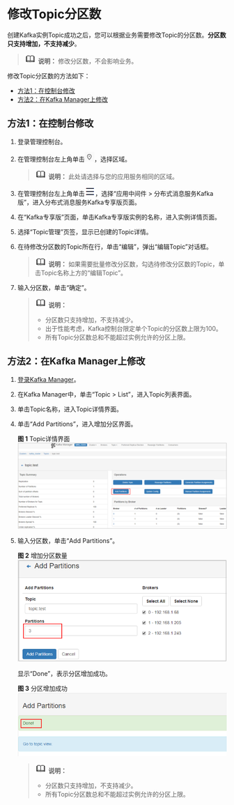 # 修改Topic分区数<a name="kafka-ug-0006"></a>

创建Kafka实例Topic成功之后，您可以根据业务需要修改Topic的分区数。**分区数只支持增加，不支持减少**。

>![](public_sys-resources/icon-note.gif) **说明：** 
>修改分区数，不会影响业务。

修改Topic分区数的方法如下：

-   [方法1：在控制台修改](#section11349555102717)
-   [方法2：在Kafka Manager上修改](#section188405181310)

## 方法1：在控制台修改<a name="section11349555102717"></a>

1.  登录管理控制台。
2.  在管理控制台左上角单击![](figures/icon-region.png)，选择区域。

    >![](public_sys-resources/icon-note.gif) **说明：** 
    >此处请选择与您的应用服务相同的区域。

3.  在管理控制台左上角单击![](figures/icon-list.png)，选择“应用中间件 \> 分布式消息服务Kafka版”，进入分布式消息服务Kafka专享版页面。
4.  在“Kafka专享版”页面，单击Kafka专享版实例的名称，进入实例详情页面。
5.  选择“Topic管理”页签，显示已创建的Topic详情。
6.  在待修改分区数的Topic所在行，单击“编辑”，弹出“编辑Topic”对话框。

    >![](public_sys-resources/icon-note.gif) **说明：** 
    >如果需要批量修改分区数，勾选待修改分区数的Topic，单击Topic名称上方的“编辑Topic”。

7.  输入分区数，单击“确定”。

    >![](public_sys-resources/icon-note.gif) **说明：** 
    >-   分区数只支持增加，不支持减少。
    >-   出于性能考虑，Kafka控制台限定单个Topic的分区数上限为100。
    >-   所有Topic分区数总和不能超过实例允许的分区上限。


## 方法2：在Kafka Manager上修改<a name="section188405181310"></a>

1.  [登录Kafka Manager](连接和查看Kafka-Manager.md#zh-cn_topic_0143117163_section14321822182915)。
2.  在Kafka Manager中，单击“Topic \> List”，进入Topic列表界面。
3.  单击Topic名称，进入Topic详情界面。
4.  单击“Add Partitions”，进入增加分区界面。

    **图 1**  Topic详情界面<a name="fig1872611391410"></a>  
    ![](figures/Topic详情界面.png "Topic详情界面")

5.  输入分区数，单击“Add Partitions”。

    **图 2**  增加分区数量<a name="fig4875144018143"></a>  
    ![](figures/增加分区数量.png "增加分区数量")

    显示“Done”，表示分区增加成功。

    **图 3**  分区增加成功<a name="fig172346529148"></a>  
    ![](figures/分区增加成功.png "分区增加成功")

    >![](public_sys-resources/icon-note.gif) **说明：** 
    >-   分区数只支持增加，不支持减少。
    >-   所有Topic分区数总和不能超过实例允许的分区上限。


